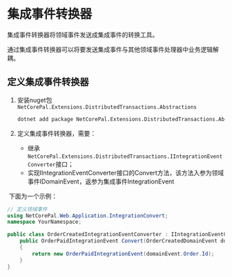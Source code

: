# 集成事件转换器

集成事件转换器将领域事件发送成集成事件的转换工具。

通过集成事件转换器可以将要发送集成事件与其他领域事件处理器中业务逻辑解耦。

## 定义集成事件转换器

1. 安装nuget包 `NetCorePal.Extensions.DistributedTransactions.Abstractions`

   ```bash
   dotnet add package NetCorePal.Extensions.DistributedTransactions.Abstractions
   ```

2. 定义集成事件转换器，需要：

   + 继承`NetCorePal.Extensions.DistributedTransactions.IIntegrationEventConverter`接口；
   + 实现IIntegrationEventConverter接口的Convert方法，该方法入参为领域事件IDomainEvent，返参为集成事件IntegrationEvent

​		下面为一个示例：

```c#
// 定义领域事件
using NetCorePal.Web.Application.IntegrationConvert;
namespace YourNamespace;

public class OrderCreatedIntegrationEventConverter : IIntegrationEventConverter<OrderCreatedDomainEvent,OrderPaidIntegrationEvent>{
    public OrderPaidIntegrationEvent Convert(OrderCreatedDomainEvent domainEvent)
    {
        return new OrderPaidIntegrationEvent(domainEvent.Order.Id);
    }
}
```